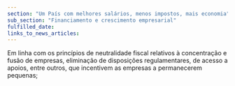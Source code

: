 ```yaml
---
section: "Um País com melhores salários, menos impostos, mais economia"
sub_section: "Financiamento e crescimento empresarial"
fulfilled_date:
links_to_news_articles:
---
```


Em linha com os princípios de neutralidade fiscal relativos à concentração e fusão de empresas, eliminação de disposições regulamentares, de acesso a apoios, entre outros, que incentivem as empresas a permanecerem pequenas;